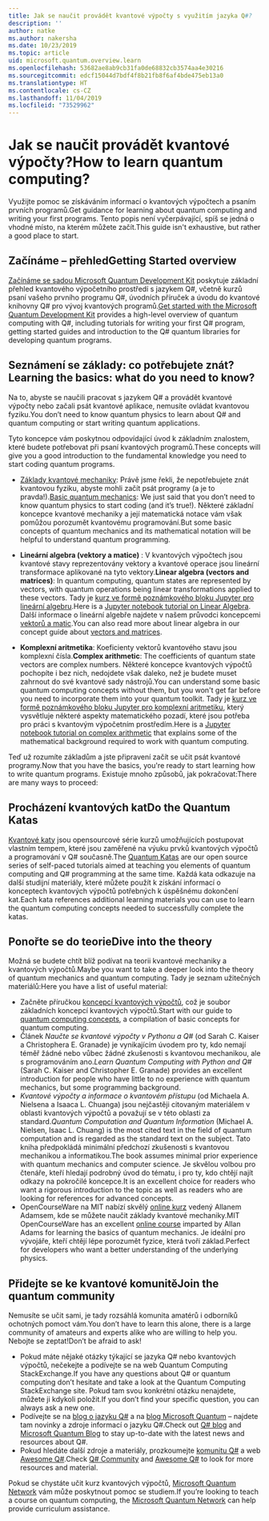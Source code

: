 ```yaml
---
title: Jak se naučit provádět kvantové výpočty s využitím jazyka Q#?
description: ''
author: natke
ms.author: nakersha
ms.date: 10/23/2019
ms.topic: article
uid: microsoft.quantum.overview.learn
ms.openlocfilehash: 53682ae8ab9cb31fa0de68832cb3574aa4e30216
ms.sourcegitcommit: edcf15044d7bdf4f8b21fb8f6af4bde475eb13a0
ms.translationtype: HT
ms.contentlocale: cs-CZ
ms.lasthandoff: 11/04/2019
ms.locfileid: "73529962"
---
```

# <a name="how-to-learn-quantum-computing"></a><span data-ttu-id="7bd08-102">Jak se naučit provádět kvantové výpočty?</span><span class="sxs-lookup"><span data-stu-id="7bd08-102">How to learn quantum computing?</span></span>

<span data-ttu-id="7bd08-103">Využijte pomoc se získáváním informací o kvantových výpočtech a psaním prvních programů.</span><span class="sxs-lookup"><span data-stu-id="7bd08-103">Get guidance for learning about quantum computing and writing your first programs.</span></span> <span data-ttu-id="7bd08-104">Tento popis není vyčerpávající, spíš se jedná o vhodné místo, na kterém můžete začít.</span><span class="sxs-lookup"><span data-stu-id="7bd08-104">This guide isn't exhaustive, but rather a good place to start.</span></span>

## <a name="getting-started-overview"></a><span data-ttu-id="7bd08-105">Začínáme – přehled</span><span class="sxs-lookup"><span data-stu-id="7bd08-105">Getting Started overview</span></span>

<span data-ttu-id="7bd08-106">[Začínáme se sadou Microsoft Quantum Development Kit](xref:microsoft.quantum.welcome) poskytuje základní přehled kvantového výpočetního prostředí s jazykem Q#, včetně kurzů psaní vašeho prvního programu Q#, úvodních příruček a úvodu do kvantové knihovny Q# pro vývoj kvantových programů.</span><span class="sxs-lookup"><span data-stu-id="7bd08-106">[Get started with the Microsoft Quantum Development Kit](xref:microsoft.quantum.welcome) provides a high-level overview of quantum computing with Q#, including tutorials for writing your first Q# program, getting started guides and introduction to the Q# quantum libraries for developing quantum programs.</span></span>

## <a name="learning-the-basics-what-do-you-need-to-know"></a><span data-ttu-id="7bd08-107">Seznámení se základy: co potřebujete znát?</span><span class="sxs-lookup"><span data-stu-id="7bd08-107">Learning the basics: what do you need to know?</span></span>

<span data-ttu-id="7bd08-108">Na to, abyste se naučili pracovat s jazykem Q# a provádět kvantové výpočty nebo začali psát kvantové aplikace, nemusíte ovládat kvantovou fyziku.</span><span class="sxs-lookup"><span data-stu-id="7bd08-108">You don’t need to know quantum physics to learn about Q# and quantum computing or start writing quantum applications.</span></span>

<span data-ttu-id="7bd08-109">Tyto koncepce vám poskytnou odpovídající úvod k základním znalostem, které budete potřebovat při psaní kvantových programů.</span><span class="sxs-lookup"><span data-stu-id="7bd08-109">These concepts will give you a good introduction to the fundamental knowledge you need to start coding quantum programs.</span></span>  

* <span data-ttu-id="7bd08-110">[Základy kvantové mechaniky](xref:microsoft.quantum.concepts.intro): Právě jsme řekli, že nepotřebujete znát kvantovou fyziku, abyste mohli začít psát programy (a je to pravda!).</span><span class="sxs-lookup"><span data-stu-id="7bd08-110">[Basic quantum mechanics](xref:microsoft.quantum.concepts.intro): We just said that you don’t need to know quantum physics to start coding (and it’s true!).</span></span> <span data-ttu-id="7bd08-111">Některé základní koncepce kvantové mechaniky a její matematická notace vám však pomůžou porozumět kvantovému programování.</span><span class="sxs-lookup"><span data-stu-id="7bd08-111">But some basic concepts of quantum mechanics and its mathematical notation will be helpful to understand quantum programming.</span></span>

* <span data-ttu-id="7bd08-112">**Lineární algebra (vektory a matice)** : V kvantových výpočtech jsou kvantové stavy reprezentovány vektory a kvantové operace jsou lineární transformace aplikované na tyto vektory.</span><span class="sxs-lookup"><span data-stu-id="7bd08-112">**Linear algebra (vectors and matrices)**: In quantum computing, quantum states are represented by vectors, with quantum operations being linear transformations applied to these vectors.</span></span>  <span data-ttu-id="7bd08-113">Tady je [kurz ve formě poznámkového bloku Jupyter pro lineární algebru](https://github.com/microsoft/QuantumKatas/tree/master/tutorials/LinearAlgebra).</span><span class="sxs-lookup"><span data-stu-id="7bd08-113">Here is a [Jupyter notebook tutorial on Linear Algebra](https://github.com/microsoft/QuantumKatas/tree/master/tutorials/LinearAlgebra).</span></span>  <span data-ttu-id="7bd08-114">Další informace o lineární algebře najdete v našem průvodci koncepcemi [vektorů a matic](xref:microsoft.quantum.concepts.vectors).</span><span class="sxs-lookup"><span data-stu-id="7bd08-114">You can also read more about linear algebra in our concept guide about [vectors and matrices](xref:microsoft.quantum.concepts.vectors).</span></span>

* <span data-ttu-id="7bd08-115">**Komplexní aritmetika**: Koeficienty vektorů kvantového stavu jsou komplexní čísla.</span><span class="sxs-lookup"><span data-stu-id="7bd08-115">**Complex arithmetic**: The coefficients of quantum state vectors are complex numbers.</span></span> <span data-ttu-id="7bd08-116">Některé koncepce kvantových výpočtů pochopíte i bez nich, nedojdete však daleko, než je budete muset zahrnout do své kvantové sady nástrojů.</span><span class="sxs-lookup"><span data-stu-id="7bd08-116">You can understand some basic quantum computing concepts without them, but you won't get far before you need to incorporate them into your quantum toolkit.</span></span>  <span data-ttu-id="7bd08-117">Tady je [kurz ve formě poznámkového bloku Jupyter pro komplexní aritmetiku](https://github.com/microsoft/QuantumKatas/tree/master/tutorials/ComplexArithmetic), který vysvětluje některé aspekty matematického pozadí, které jsou potřeba pro práci s kvantovým výpočetním prostředím.</span><span class="sxs-lookup"><span data-stu-id="7bd08-117">Here is a [Jupyter notebook tutorial on complex arithmetic](https://github.com/microsoft/QuantumKatas/tree/master/tutorials/ComplexArithmetic) that explains some of the mathematical background required to work with quantum computing.</span></span> 

<span data-ttu-id="7bd08-118">Teď už rozumíte základům a jste připravení začít se učit psát kvantové programy.</span><span class="sxs-lookup"><span data-stu-id="7bd08-118">Now that you have the basics, you're ready to start learning how to write quantum programs.</span></span>  <span data-ttu-id="7bd08-119">Existuje mnoho způsobů, jak pokračovat:</span><span class="sxs-lookup"><span data-stu-id="7bd08-119">There are many ways to proceed:</span></span>

## <a name="do-the-quantum-katas"></a><span data-ttu-id="7bd08-120">Procházení kvantových kat</span><span class="sxs-lookup"><span data-stu-id="7bd08-120">Do the Quantum Katas</span></span>

<span data-ttu-id="7bd08-121">[Kvantové katy](xref:microsoft.quantum.overview.katas) jsou opensourcové série kurzů umožňujících postupovat vlastním tempem, které jsou zaměřené na výuku prvků kvantových výpočtů a programování v Q# současně.</span><span class="sxs-lookup"><span data-stu-id="7bd08-121">The [Quantum Katas](xref:microsoft.quantum.overview.katas) are our open source series of self-paced tutorials aimed at teaching you elements of quantum computing and Q# programming at the same time.</span></span>  <span data-ttu-id="7bd08-122">Každá kata odkazuje na další studijní materiály, které můžete použít k získání informací o konceptech kvantových výpočtů potřebných k úspěšnému dokončení kat.</span><span class="sxs-lookup"><span data-stu-id="7bd08-122">Each kata references additional learning materials you can use to learn the quantum computing concepts needed to successfully complete the katas.</span></span>  

## <a name="dive-into-the-theory"></a><span data-ttu-id="7bd08-123">Ponořte se do teorie</span><span class="sxs-lookup"><span data-stu-id="7bd08-123">Dive into the theory</span></span>

<span data-ttu-id="7bd08-124">Možná se budete chtít blíž podívat na teorii kvantové mechaniky a kvantových výpočtů.</span><span class="sxs-lookup"><span data-stu-id="7bd08-124">Maybe you want to take a deeper look into the theory of quantum mechanics and quantum computing.</span></span> <span data-ttu-id="7bd08-125">Tady je seznam užitečných materiálů:</span><span class="sxs-lookup"><span data-stu-id="7bd08-125">Here you have a list of useful material:</span></span>

* <span data-ttu-id="7bd08-126">Začněte příručkou [koncepcí kvantových výpočtů](xref:microsoft.quantum.concepts.intro), což je soubor základních koncepcí kvantových výpočtů.</span><span class="sxs-lookup"><span data-stu-id="7bd08-126">Start with our guide to [quantum computing concepts](xref:microsoft.quantum.concepts.intro), a compilation of basic concepts for quantum computing.</span></span>
* <span data-ttu-id="7bd08-127">Článek _Naučte se kvantové výpočty v Pythonu a Q#_ (od Sarah C. Kaiser a Christophera E. Granade) je vynikajícím úvodem pro ty, kdo nemají téměř žádné nebo vůbec žádné zkušenosti s kvantovou mechanikou, ale s programováním ano.</span><span class="sxs-lookup"><span data-stu-id="7bd08-127">_Learn Quantum Computing with Python and Q#_ (Sarah C. Kaiser and Christopher E. Granade) provides an excellent introduction for people who have little to no experience with quantum mechanics, but some programming background.</span></span>
* <span data-ttu-id="7bd08-128">_Kvantové výpočty a informace o kvantovém přístupu_ (od Michaela A. Nielsena a Isaaca L. Chuanga) jsou nejčastěji citovaným materiálem v oblasti kvantových výpočtů a považují se v této oblasti za standard.</span><span class="sxs-lookup"><span data-stu-id="7bd08-128">_Quantum Computation and Quantum Information_ (Michael A. Nielsen, Isaac L. Chuang) is the most cited text in the field of quantum computation and is regarded as the standard text on the subject.</span></span> <span data-ttu-id="7bd08-129">Tato kniha předpokládá minimální předchozí zkušenosti s kvantovou mechanikou a informatikou.</span><span class="sxs-lookup"><span data-stu-id="7bd08-129">The book assumes minimal prior experience with quantum mechanics and computer science.</span></span> <span data-ttu-id="7bd08-130">Je skvělou volbou pro čtenáře, kteří hledají podrobný úvod do tématu, i pro ty, kdo chtějí najít odkazy na pokročilé koncepce.</span><span class="sxs-lookup"><span data-stu-id="7bd08-130">It is an excellent choice for readers who want a rigorous introduction to the topic as well as readers who are looking for references for advanced concepts.</span></span>
* <span data-ttu-id="7bd08-131">OpenCourseWare na MIT nabízí skvělý [online kurz](https://www.youtube.com/watch?v=lZ3bPUKo5zc&list=PLUl4u3cNGP61-9PEhRognw5vryrSEVLPr) vedený Allanem Adamsem, kde se můžete naučit základy kvantové mechaniky.</span><span class="sxs-lookup"><span data-stu-id="7bd08-131">MIT OpenCourseWare has an excellent [online course](https://www.youtube.com/watch?v=lZ3bPUKo5zc&list=PLUl4u3cNGP61-9PEhRognw5vryrSEVLPr) imparted by Allan Adams for learning the basics of quantum mechanics.</span></span> <span data-ttu-id="7bd08-132">Je ideální pro vývojáře, kteří chtějí lépe porozumět fyzice, která tvoří základ.</span><span class="sxs-lookup"><span data-stu-id="7bd08-132">Perfect for developers who want a better understanding of the underlying physics.</span></span>

## <a name="join-the-quantum-community"></a><span data-ttu-id="7bd08-133">Přidejte se ke kvantové komunitě</span><span class="sxs-lookup"><span data-stu-id="7bd08-133">Join the quantum community</span></span>

<span data-ttu-id="7bd08-134">Nemusíte se učit sami, je tady rozsáhlá komunita amatérů i odborníků ochotných pomoct vám.</span><span class="sxs-lookup"><span data-stu-id="7bd08-134">You don’t have to learn this alone, there is a large community of amateurs and experts alike who are willing to help you.</span></span> <span data-ttu-id="7bd08-135">Nebojte se zeptat!</span><span class="sxs-lookup"><span data-stu-id="7bd08-135">Don’t be afraid to ask!</span></span>

* <span data-ttu-id="7bd08-136">Pokud máte nějaké otázky týkající se jazyka Q# nebo kvantových výpočtů, nečekejte a podívejte se na web Quantum Computing StackExchange.</span><span class="sxs-lookup"><span data-stu-id="7bd08-136">If you have any questions about Q# or quantum computing don’t hesitate and take a look at the Quantum Computing StackExchange site.</span></span> <span data-ttu-id="7bd08-137">Pokud tam svou konkrétní otázku nenajdete, můžete ji kdykoli položit.</span><span class="sxs-lookup"><span data-stu-id="7bd08-137">If you don’t find your specific question, you can always ask a new one.</span></span> 
* <span data-ttu-id="7bd08-138">Podívejte se na [blog o jazyku Q#](https://devblogs.microsoft.com/qsharp/) a na [blog Microsoft Quantum](https://cloudblogs.microsoft.com/quantum/) – najdete tam novinky a zdroje informací o jazyku Q#.</span><span class="sxs-lookup"><span data-stu-id="7bd08-138">Check out [Q# blog](https://devblogs.microsoft.com/qsharp/) and [Microsoft Quantum Blog](https://cloudblogs.microsoft.com/quantum/) to stay up-to-date with the latest news and resources about Q#.</span></span>
* <span data-ttu-id="7bd08-139">Pokud hledáte další zdroje a materiály, prozkoumejte [komunitu Q#](https://qsharp.community/) a web [Awesome Q#](https://project-awesome.org/ebraminio/awesome-qsharp).</span><span class="sxs-lookup"><span data-stu-id="7bd08-139">Check [Q# Community](https://qsharp.community/) and [Awesome Q#](https://project-awesome.org/ebraminio/awesome-qsharp) to look for more resources and material.</span></span>

 <span data-ttu-id="7bd08-140">Pokud se chystáte učit kurz kvantových výpočtů, [Microsoft Quantum Network](https://info.microsoft.com/LearnMoreAboutMicrosoftQuantumNetwork.html) vám může poskytnout pomoc se studiem.</span><span class="sxs-lookup"><span data-stu-id="7bd08-140">If you’re looking to teach a course on quantum computing, the [Microsoft Quantum Network](https://info.microsoft.com/LearnMoreAboutMicrosoftQuantumNetwork.html) can help provide curriculum assistance.</span></span>  

